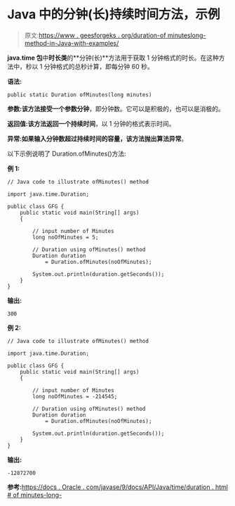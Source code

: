 # Java 中的分钟(长)持续时间方法，示例

> 原文:[https://www . geesforgeks . org/duration-of minuteslong-method-in-Java-with-examples/](https://www.geeksforgeeks.org/duration-ofminuteslong-method-in-java-with-examples/)

**java.time 包**中**时长类**的**分钟(长)**方法用于获取 1 分钟格式的时长。在这种方法中，秒以 1 分钟格式的总秒计算，即每分钟 60 秒。

**语法:**

```
public static Duration ofMinutes(long minutes)

```

**参数:**该方法接受一个参数**分钟**，即分钟数。它可以是积极的，也可以是消极的。

**返回值:**该方法返回一个**持续时间**，以 1 分钟的格式表示时间。

**异常:**如果输入分钟数超过持续时间的容量，该方法抛出**算法异常**。

以下示例说明了 Duration.ofMinutes()方法:

**例 1:**

```
// Java code to illustrate ofMinutes() method

import java.time.Duration;

public class GFG {
    public static void main(String[] args)
    {

        // input number of Minutes
        long noOfMinutes = 5;

        // Duration using ofMinutes() method
        Duration duration
            = Duration.ofMinutes(noOfMinutes);

        System.out.println(duration.getSeconds());
    }
}
```

**输出:**

```
300

```

**例 2:**

```
// Java code to illustrate ofMinutes() method

import java.time.Duration;

public class GFG {
    public static void main(String[] args)
    {

        // input number of Minutes
        long noOfMinutes = -214545;

        // Duration using ofMinutes() method
        Duration duration
            = Duration.ofMinutes(noOfMinutes);

        System.out.println(duration.getSeconds());
    }
}
```

**输出:**

```
-12872700

```

**参考:**[https://docs . Oracle . com/javase/9/docs/API/Java/time/duration . html # of minutes-long-](https://docs.oracle.com/javase/9/docs/api/java/time/Duration.html#ofMinutes-long-)